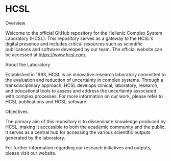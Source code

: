 # HCSL

Overview

Welcome to the official GitHub repository for the Hellenic Complex System Laboratory (HCSL). This repository serves as a gateway to the HCSL's digital presence and includes critical resources such as scientific publications and software developed by our team. The official website can be accessed at https://www.hcsl.com.

About the Laboratory

Established in 1993, HCSL is an innovative research laboratory committed to the evaluation and reduction of uncertainty in complex systems. Through a transdisciplinary approach, HCSL develops clinical, laboratory, research, and educational tools to assess and address the uncertainty associated with complex processes. For more information on our work, please refer to HCSL publications and HCSL software.

Objectives

The primary aim of this repository is to disseminate knowledge produced by HCSL, making it accessible to both the academic community and the public. It serves as a central hub for accessing the various scientific outputs generated by the laboratory.

For further information regarding our research initiatives and outputs, please visit our website.
